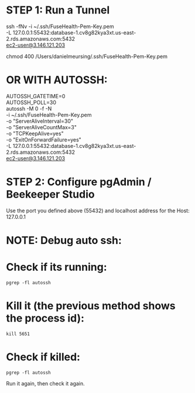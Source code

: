 # STEP 1: Run a Tunnel

ssh -fNv -i ~/.ssh/FuseHealth-Pem-Key.pem \
 -L 127.0.0.1:55432:database-1.cv8g82kya3xt.us-east-2.rds.amazonaws.com:5432 \
ec2-user@3.146.121.203

chmod 400 /Users/danielmeursing/.ssh/FuseHealth-Pem-Key.pem

# OR WITH AUTOSSH:

AUTOSSH_GATETIME=0 \
AUTOSSH_POLL=30 \
autossh -M 0 -f -N \
 -i ~/.ssh/FuseHealth-Pem-Key.pem \
 -o "ServerAliveInterval=30" \
 -o "ServerAliveCountMax=3" \
 -o "TCPKeepAlive=yes" \
 -o "ExitOnForwardFailure=yes" \
 -L 127.0.0.1:55432:database-1.cv8g82kya3xt.us-east-2.rds.amazonaws.com:5432 \
 ec2-user@3.146.121.203

# STEP 2: Configure pgAdmin / Beekeeper Studio

Use the port you defined above (55432) and localhost address for the Host: 127.0.0.1

# NOTE: Debug auto ssh:

# Check if its running:

    pgrep -fl autossh

# Kill it (the previous method shows the process id):

    kill 5651

# Check if killed:

    pgrep -fl autossh

Run it again, then check it again.
